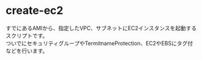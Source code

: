# create-ec2
すでにあるAMIから、指定したVPC、サブネットにEC2インスタンスを起動するスクリプトです。  
ついでにセキュリティグループやTermitnameProtection、EC2やEBSにタグ付などを行います。
